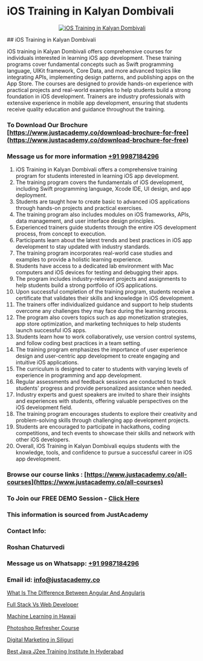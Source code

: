 # iOS Training in Kalyan Dombivali

<p align="center">
  <a href="https://justacademy.co/course-detail/ios-training">
    <img src="https://justacademy.co/storage2/course_image/1676636008_course_image.webp" alt="iOS Training in Kalyan Dombivali">
  </a>
</p>
## iOS Training in Kalyan Dombivali

iOS training in Kalyan Dombivali offers comprehensive courses for individuals interested in learning iOS app development. These training programs cover fundamental concepts such as Swift programming language, UIKit framework, Core Data, and more advanced topics like integrating APIs, implementing design patterns, and publishing apps on the App Store. The courses are designed to provide hands-on experience with practical projects and real-world examples to help students build a strong foundation in iOS development. Trainers are industry professionals with extensive experience in mobile app development, ensuring that students receive quality education and guidance throughout the training.
### To Download Our Brochure [https://www.justacademy.co/download-brochure-for-free](https://www.justacademy.co/download-brochure-for-free)
### Message us for more information [+91 9987184296](https://api.whatsapp.com/send?phone=919987184296)
1) iOS Training in Kalyan Dombivali offers a comprehensive training program for students interested in learning iOS app development.
2) The training program covers the fundamentals of iOS development, including Swift programming language, Xcode IDE, UI design, and app deployment.
3) Students are taught how to create basic to advanced iOS applications through hands-on projects and practical exercises.
4) The training program also includes modules on iOS frameworks, APIs, data management, and user interface design principles.
5) Experienced trainers guide students through the entire iOS development process, from concept to execution.
6) Participants learn about the latest trends and best practices in iOS app development to stay updated with industry standards.
7) The training program incorporates real-world case studies and examples to provide a holistic learning experience.
8) Students have access to a dedicated lab environment with Mac computers and iOS devices for testing and debugging their apps.
9) The program includes industry-relevant projects and assignments to help students build a strong portfolio of iOS applications.
10) Upon successful completion of the training program, students receive a certificate that validates their skills and knowledge in iOS development.
11) The trainers offer individualized guidance and support to help students overcome any challenges they may face during the learning process.
12) The program also covers topics such as app monetization strategies, app store optimization, and marketing techniques to help students launch successful iOS apps.
13) Students learn how to work collaboratively, use version control systems, and follow coding best practices in a team setting.
14) The training program emphasizes the importance of user experience design and user-centric app development to create engaging and intuitive iOS applications.
15) The curriculum is designed to cater to students with varying levels of experience in programming and app development.
16) Regular assessments and feedback sessions are conducted to track students' progress and provide personalized assistance when needed.
17) Industry experts and guest speakers are invited to share their insights and experiences with students, offering valuable perspectives on the iOS development field.
18) The training program encourages students to explore their creativity and problem-solving skills through challenging app development projects.
19) Students are encouraged to participate in hackathons, coding competitions, and tech events to showcase their skills and network with other iOS developers.
20) Overall, iOS Training in Kalyan Dombivali equips students with the knowledge, tools, and confidence to pursue a successful career in iOS app development.

### Browse our course links : [https://www.justacademy.co/all-courses](https://www.justacademy.co/all-courses) 
### To Join our FREE DEMO Session - [Click Here](https://www.justacademy.co/register-for-course-demo)


### This information is sourced from JustAcademy
### Contact Info:
### Roshan Chaturvedi
### Message us on Whatsapp: [+91 9987184296](https://api.whatsapp.com/send?phone=919987184296)
### Email id: [info@justacademy.co](mailto:info@justacademy.co)
                
[What Is The Difference Between Angular And Angularjs](https://www.linkedin.com/pulse/what-difference-between-angular-angularjs-justacademy-ahmedabad-hz7te?trackingId=4cIB7QHkbiS3%2BXkSbDSlpw%3D%3D&lipi=urn%3Ali%3Apage%3Ad_flagship3_company_admin%3BxdloyrkfRSS2djEHjqFAtQ%3D%3D)

[Full Stack Vs Web Developer](https://www.linkedin.com/pulse/full-stack-vs-web-developer-justacademy-stockport-igope?trackingId=i84zdbWGfQ56Tw%2FjD5cBeA%3D%3D&lipi=urn%3Ali%3Apage%3Ad_flagship3_company_admin%3Bhrs%2FVe6MQa2w%2FxcFE4Py%2Fw%3D%3D)

[Machine Learning in Hawaii](https://medium.com/@negishivu99/machine-learning-in-hawaii-49f046e06f32)

[Photoshop Refresher Course](https://medium.com/@kamblerajas684/photoshop-refresher-course-8c2052cf28fa)

[Digital Marketing in Siliguri](https://justacademyin.github.io/justacademy/digital-marketing-in-siliguri)

[Best Java J2ee Training Institute In Hyderabad](https://justacademyin.github.io/justacademy/best-java-j2ee-training-institute-in-hyderabad)

